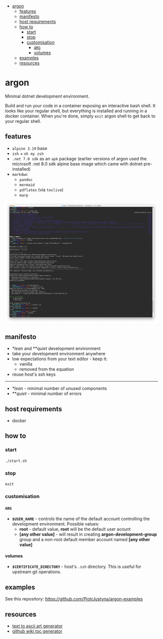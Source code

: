 - [argon](#argon)
  * [features](#features)
  * [manifesto](#manifesto)
  * [host requirements](#host-requirements)
  * [how to](#how-to)
    + [start](#start)
    + [stop](#stop)
    + [customisation](#customisation)
      - [`ARG`](#-arg-)
      - [volumes](#volumes)
  * [examples](#examples)
  * [resources](#resources)

# argon

Minimal dotnet development environment.

Build and run your code in a container exposing an interactive bash shell. It looks like your regular shell, but everything is installed and running in a docker container. When you're done, simply `exit` argon shell to get back to your regular shell.

## features

* `alpine 3.19` base
* `zsh` + `oh my zsh`
* `.net 7.0 sdk` as an `apk` package (earlier versions of argon used the microsoft .net 8.0 sdk alpine base image which came with dotnet pre-installed)
* `markdwn`
  * `pandoc`
  * `mermaid`
  * `pdflatex` (via `texlive`)
  * `marp`

![](./img/2024-01-09-demo.png)

## manifesto

* \**lean* and \*\**quiet* development environment
* take your development environment anywhere
* low expectations from your text editor - keep it:
  * vanilla
  * removed from the equation
* reuse host's ssh keys

---

* \**lean* - minimal number of unused components
* \*\**quiet* - minimal number of errors

## host requirements

* docker

## how to

### start

`./start.sh`

### stop

`exit`

### customisation

#### `ARG`

* **`$USER_NAME`** - controls the name of the default account controlling the development environment. Possible values:
  * **root** - default value, **root** will be the default user acount
  * **[any other value]** - will result in creating **argon-development-group** group and a non-root default member account named **[any other value]**

#### volumes

* **`$CERTIFICATE_DIRECTORY`** - host's `.ssh` directory. This is useful for upstream git operations.

## examples

See this repository: https://github.com/PiotrJustyna/argon-examples

## resources

* [text to ascii art generator](https://patorjk.com/software/taag/#p=display&f=Graffiti&t=Type%20Something%20)
* [github wiki toc generator](https://ecotrust-canada.github.io/markdown-toc/)
